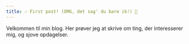 ```yaml
---
title: 🎶 First post! (OMG, det sag' du bare ik!) 🎵
---
```


Velkommen til min blog. Her prøver jeg at skrive om ting, der interesserer mig, og sjove opdagelser.
